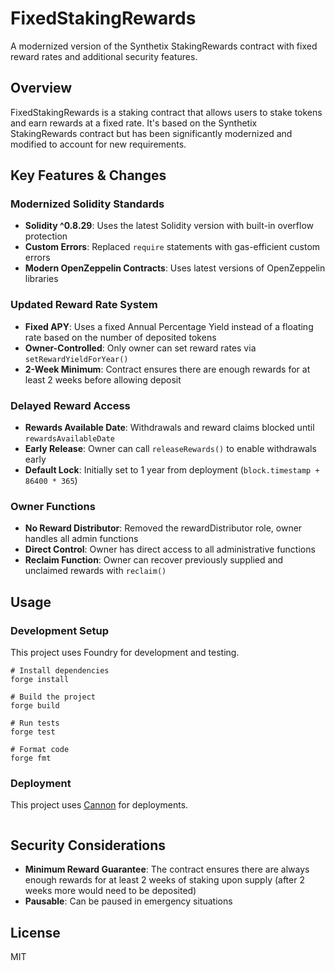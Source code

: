 # FixedStakingRewards

A modernized version of the Synthetix StakingRewards contract with fixed reward rates and additional security features.

## Overview

FixedStakingRewards is a staking contract that allows users to stake tokens and earn rewards at a fixed rate. It's based on the Synthetix StakingRewards contract but has been significantly modernized and modified to account for new requirements.

## Key Features & Changes

### Modernized Solidity Standards

- **Solidity ^0.8.29**: Uses the latest Solidity version with built-in overflow protection
- **Custom Errors**: Replaced `require` statements with gas-efficient custom errors
- **Modern OpenZeppelin Contracts**: Uses latest versions of OpenZeppelin libraries

### Updated Reward Rate System

- **Fixed APY**: Uses a fixed Annual Percentage Yield instead of a floating rate based on the number of deposited tokens
- **Owner-Controlled**: Only owner can set reward rates via `setRewardYieldForYear()`
- **2-Week Minimum**: Contract ensures there are enough rewards for at least 2 weeks before allowing deposit

### Delayed Reward Access

- **Rewards Available Date**: Withdrawals and reward claims blocked until `rewardsAvailableDate`
- **Early Release**: Owner can call `releaseRewards()` to enable withdrawals early
- **Default Lock**: Initially set to 1 year from deployment (`block.timestamp + 86400 * 365`)

### Owner Functions

- **No Reward Distributor**: Removed the rewardDistributor role, owner handles all admin functions
- **Direct Control**: Owner has direct access to all administrative functions
- **Reclaim Function**: Owner can recover previously supplied and unclaimed rewards with `reclaim()`

## Usage

### Development Setup

This project uses Foundry for development and testing.

```shell
# Install dependencies
forge install

# Build the project
forge build

# Run tests
forge test

# Format code
forge fmt
```

### Deployment

This project uses [Cannon](https://usecannon.com) for deployments.

```shell

```

## Security Considerations

- **Minimum Reward Guarantee**: The contract ensures there are always enough rewards for at least 2 weeks of staking upon supply (after 2 weeks more would need to be deposited)
- **Pausable**: Can be paused in emergency situations

## License

MIT
